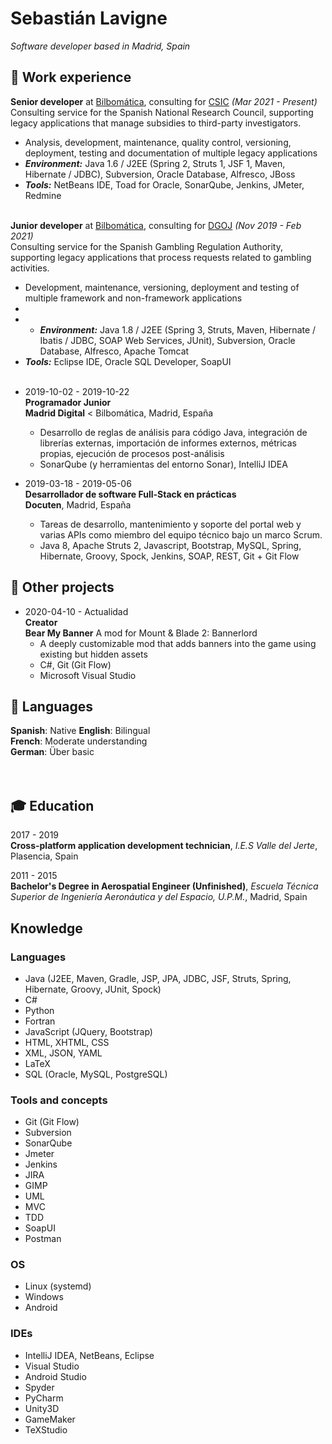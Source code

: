 # Sebastián Lavigne

_Software developer based in Madrid, Spain_

## 👔 Work experience

**Senior developer** at [Bilbomática](https://www.bilbomatica.es/), consulting for [CSIC](https://www.csic.es/) _(Mar 2021 - Present)_ <br>
Consulting service for the Spanish National Research Council, supporting legacy applications that manage subsidies to third-party investigators.
  - Analysis, development, maintenance, quality control, versioning, deployment, testing and documentation of multiple legacy applications
  - **_Environment:_** Java 1.6 / J2EE (Spring 2, Struts 1, JSF 1, Maven, Hibernate / JDBC), Subversion, Oracle Database, Alfresco, JBoss
  - **_Tools:_** NetBeans IDE, Toad for Oracle, SonarQube, Jenkins, JMeter, Redmine
<br><br>    

**Junior developer** at [Bilbomática](https://www.bilbomatica.es/), consulting for [DGOJ](https://www.ordenacionjuego.es/) _(Nov 2019 - Feb 2021)_ <br>
Consulting service for the Spanish Gambling Regulation Authority, supporting legacy applications that process requests related to gambling activities.
  - Development, maintenance, versioning, deployment and testing of multiple framework and non-framework applications
  - 
  - - **_Environment:_** Java 1.8 / J2EE (Spring 3, Struts, Maven, Hibernate / Ibatis / JDBC, SOAP Web Services, JUnit), Subversion, Oracle Database, Alfresco, Apache Tomcat
  - **_Tools:_** Eclipse IDE, Oracle SQL Developer, SoapUI
<br><br>


* 2019-10-02 - 2019-10-22\
  **Programador Junior**\
  **Madrid Digital** < Bilbomática, Madrid, España
  * Desarrollo de reglas de análisis para código Java, integración de librerías externas, importación de informes externos, métricas propias, ejecución de procesos post-análisis
  * SonarQube (y herramientas del entorno Sonar), IntelliJ IDEA

* 2019-03-18 - 2019-05-06\
  **Desarrollador de software Full-Stack en prácticas**\
  **Docuten**, Madrid, España
  * Tareas de desarrollo, mantenimiento y soporte del portal web y varias APIs como miembro del equipo técnico bajo un marco Scrum.
  * Java 8, Apache Struts 2, Javascript, Bootstrap, MySQL, Spring, Hibernate, Groovy, Spock, Jenkins, SOAP, REST, Git + Git Flow


## 🔧 Other projects

* 2020-04-10 - Actualidad\
  **Creator**\
  **Bear My Banner** A mod for Mount & Blade 2: Bannerlord
  * A deeply customizable mod that adds banners into the game using existing but hidden assets
  * C#, Git (Git Flow)
  * Microsoft Visual Studio

## 💬 Languages

**Spanish**: Native
**English**: Bilingual <br>
**French**: Moderate understanding <br>
**German**: Über basic <br>
<br><br>

## 🎓 Education

2017 - 2019 <br>
**Cross-platform application development technician**, *I.E.S Valle del Jerte*, Plasencia, Spain <br>
  
2011 - 2015 <br>
**Bachelor's Degree in Aerospatial Engineer (Unfinished)**, *Escuela Técnica Superior de Ingeniería Aeronáutica y del Espacio, U.P.M.*, Madrid, Spain <br>


## Knowledge

### Languages

* Java (J2EE, Maven, Gradle, JSP, JPA, JDBC, JSF, Struts, Spring, Hibernate, Groovy, JUnit, Spock)
* C#
* Python
* Fortran
* JavaScript (JQuery, Bootstrap)
* HTML, XHTML, CSS
* XML, JSON, YAML
* LaTeX
* SQL (Oracle, MySQL, PostgreSQL)

### Tools and concepts

* Git (Git Flow)
* Subversion
* SonarQube
* Jmeter
* Jenkins
* JIRA
* GIMP
* UML
* MVC
* TDD
* SoapUI
* Postman
 
### OS

* Linux (systemd)
* Windows
* Android

### IDEs

* IntelliJ IDEA, NetBeans, Eclipse
* Visual Studio
* Android Studio
* Spyder
* PyCharm
* Unity3D
* GameMaker
* TeXStudio
